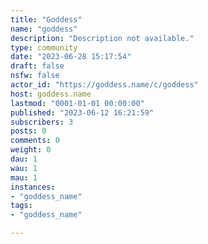 ```yaml
---
title: "Goddess" 
name: "goddess"
description: "Description not available."
type: community
date: "2023-06-28 15:17:54"
draft: false
nsfw: false
actor_id: "https://goddess.name/c/goddess"
host: goddess.name
lastmod: "0001-01-01 00:00:00"
published: "2023-06-12 16:21:59"
subscribers: 3
posts: 0
comments: 0
weight: 0
dau: 1
wau: 1
mau: 1
instances:
- "goddess_name"
tags: 
- "goddess_name"

---
```

